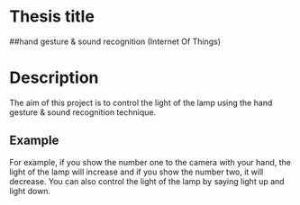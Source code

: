 # Thesis title
##hand gesture & sound recognition (Internet Of Things)
# Description
The aim of this project is to control the light of the lamp using the hand gesture & sound recognition technique.
## Example
For example, if you show the number one to the camera with your hand, the light of the lamp will increase and if you show the number two, it will decrease.
You can also control the light of the lamp by saying light up and light down.
